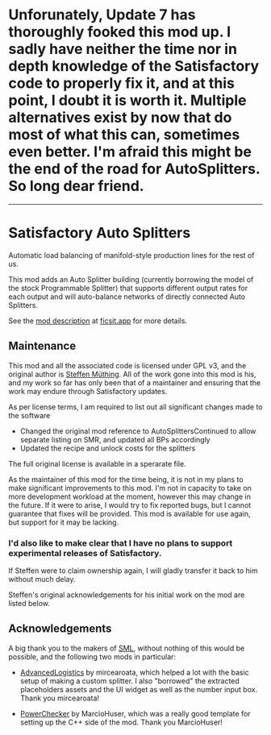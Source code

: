 # Unforunately, Update 7 has thoroughly fooked this mod up. I sadly have neither the time nor in depth knowledge of the Satisfactory code to properly fix it, and at this point, I doubt it is worth it. Multiple alternatives exist by now that do most of what this can, sometimes even better. I'm afraid this might be the end of the road for AutoSplitters. So long dear friend.

---

# Satisfactory Auto Splitters

Automatic load balancing of manifold-style production lines for the rest of us.

This mod adds an Auto Splitter building (currently borrowing the model of the stock Programmable Splitter) that supports different output rates for each output and will auto-balance networks of directly connected Auto Splitters.

See the [mod description](https://ficsit.app/mod/AutoSplittersContinued) at [ficsit.app](https://ficsit.app) for more details.

## Maintenance

This mod and all the associated code is licensed under GPL v3, and the original author is [Steffen Müthing](https://github.com/smuething). All of the work gone into this mod is his, and my work so far has only been that of a maintainer
and ensuring that the work may endure through Satisfactory updates.

As per license terms, I am required to list out all significant changes made to the software
- Changed the original mod reference to AutoSplittersContinued to allow separate listing on SMR, and updated all BPs accordingly
- Updated the recipe and unlock costs for the splitters

The full original license is available in a sperarate file.

As the maintainer of this mod for the time being, it is not in my plans to make significant improvements to this mod. I'm not in capacity to take on more development workload at the moment, however this may change in the future.
If it were to arise, I would try to fix reported bugs, but I cannot guarantee that fixes will be provided. This mod is available for use again, but support for it may be lacking.

### I'd also like to make clear that I have no plans to support experimental releases of Satisfactory.

If Steffen were to claim ownership again, I will gladly transfer it back to him without much delay.

Steffen's original acknowledgements for his initial work on the mod are listed below.

## Acknowledgements

A big thank you to the makers of [SML](https://github.com/satisfactorymodding/SatisfactoryModLoader), without nothing of this would be possible, and the following two mods in particular:

- [AdvancedLogistics](https://github.com/mircearoata/SatisfactoryAdvancedLogistics) by mircearoata, which helped a lot with the basic setup of making a custom splitter. I also "borrowed" the extracted placeholders assets and the UI widget as well as the number input box. Thank you mircearoata!

- [PowerChecker](https://github.com/marcioHuser/powerchecker-SML3) by MarcioHuser, which was a really good template for setting up the C++ side of the mod. Thank you MarcioHuser!

